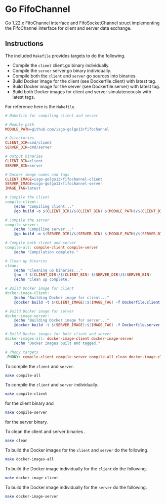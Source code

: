 # Go FifoChannel
Go 1.22.x FifoChannel interface and FifoSocketChannel struct implementing the FifoChannel interface for client and server data exchange.


## Instructions
The included `Makefile` provides targets to do the following.

- Compile the `client` client.go binary individually.
- Compile the `server` server.go binary individually.
- Compile both the `client` and `server` go sources into binaries.
- Build Docker image for the client (see Dockerfile.client) with latest tag.
- Build Docker image for the server (see Dockerfile.server) with latest tag.
- Build both Docker images for client and server simulateneously with latest tags.

For reference here is the `Makefile`.

```Makefile
# Makefile for compiling client and server

# Module path
MODULE_PATH=github.com/isgo-golgo13/fifochannel

# Directories
CLIENT_DIR=cmd/client
SERVER_DIR=cmd/server

# Output binaries
CLIENT_BIN=client
SERVER_BIN=server

# Docker image names and tags
CLIENT_IMAGE=isgo-golgo13/fifochannel-client
SERVER_IMAGE=isgo-golgo13/fifochannel-server
IMAGE_TAG=latest

# Compile the client
compile-client:
	@echo "Compiling client..."
	@go build -o $(CLIENT_DIR)/$(CLIENT_BIN) $(MODULE_PATH)/$(CLIENT_DIR)

# Compile the server
compile-server:
	@echo "Compiling server..."
	@go build -o $(SERVER_DIR)/$(SERVER_BIN) $(MODULE_PATH)/$(SERVER_DIR)

# Compile both client and server
compile-all: compile-client compile-server
	@echo "Compilation complete."

# Clean up binaries
clean:
	@echo "Cleaning up binaries..."
	@rm -f $(CLIENT_DIR)/$(CLIENT_BIN) $(SERVER_DIR)/$(SERVER_BIN)
	@echo "Clean up complete."

# Build Docker image for client
docker-image-client:
	@echo "Building Docker image for client..."
	@docker build -t $(CLIENT_IMAGE):$(IMAGE_TAG) -f Dockerfile.client .

# Build Docker image for server
docker-image-server:
	@echo "Building Docker image for server..."
	@docker build -t $(SERVER_IMAGE):$(IMAGE_TAG) -f Dockerfile.server .

# Build Docker images for both client and server
docker-images-all: docker-image-client docker-image-server
	@echo "Docker images built and tagged."

# Phony targets
.PHONY: compile-client compile-server compile-all clean docker-image-client docker-image-server docker-images-all
```



To compile the `client` and `server`.

```sh
make compile-all
```

To compile the `client` and `server` individually.

```sh
make compile-client
```
for the client binary and

```sh
make compile-server
```
for the server binary.



To clean the client and server binaries .

```sh
make clean
```


To build the Docker images for the `client` and `server` do the following.

```sh
make docker-images-all
```

To build the Docker image individually for the `client` do the following.

```sh
make docker-image-client
```

To build the Docker image individually for the `server` do the following.

```sh
make docker-image-server
```
